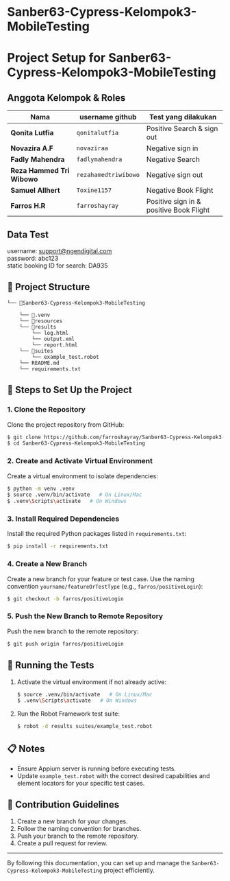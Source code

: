 # Sanber63-Cypress-Kelompok3-MobileTesting

# Project Setup for Sanber63-Cypress-Kelompok3-MobileTesting

## Anggota Kelompok & Roles


| Nama                      | username github       | Test yang dilakukan                    |
|---------------------------|-----------------------|----------------------------------------|
| **Qonita Lutfia**         | `qonitalutfia`      | Positive Search & sign out               |
| **Novazira A.F**          | `novaziraa`         | Negative sign in                         |
| **Fadly Mahendra**        | `fadlymahendra`     | Negative Search                          |
| **Reza Hammed Tri Wibowo**| `rezahamedtriwibowo`| Negative sign out                        |
| **Samuel Allhert**        | `Toxine1157`        | Negative Book Flight                     |
| **Farros H.R**            | `farroshayray`      | Positive sign in & positive Book Flight  |

## Data Test
username: support@ngendigital.com <br>
password: abc123 <br>
static booking ID for search: DA935 <br>

## 📁 Project Structure
```
└── 📁Sanber63-Cypress-Kelompok3-MobileTesting

    └── 📁.venv
    └── 📁resources
    └── 📁results
        └── log.html
        └── output.xml
        └── report.html
    └── 📁suites
        └── example_test.robot
    └── README.md
    └── requirements.txt
```

## 🚀 Steps to Set Up the Project

### 1. Clone the Repository
Clone the project repository from GitHub:
```bash
$ git clone https://github.com/farroshayray/Sanber63-Cypress-Kelompok3-MobileTesting.git
$ cd Sanber63-Cypress-Kelompok3-MobileTesting
```

### 2. Create and Activate Virtual Environment
Create a virtual environment to isolate dependencies:
```bash
$ python -m venv .venv
$ source .venv/bin/activate   # On Linux/Mac
$ .venv\Scripts\activate   # On Windows
```

### 3. Install Required Dependencies
Install the required Python packages listed in `requirements.txt`:
```bash
$ pip install -r requirements.txt
```

### 4. Create a New Branch
Create a new branch for your feature or test case. Use the naming convention `yourname/featureOrTestType` (e.g., `farros/positiveLogin`):
```bash
$ git checkout -b farros/positiveLogin
```

### 5. Push the New Branch to Remote Repository
Push the new branch to the remote repository:
```bash
$ git push origin farros/positiveLogin
```

## 🔄 Running the Tests

1. Activate the virtual environment if not already active:
   ```bash
   $ source .venv/bin/activate   # On Linux/Mac
   $ .venv\Scripts\activate   # On Windows
   ```

2. Run the Robot Framework test suite:
   ```bash
   $ robot -d results suites/example_test.robot
   ```

## 📋 Notes
- Ensure Appium server is running before executing tests.
- Update `example_test.robot` with the correct desired capabilities and element locators for your specific test cases.

## 🤝 Contribution Guidelines
1. Create a new branch for your changes.
2. Follow the naming convention for branches.
3. Push your branch to the remote repository.
4. Create a pull request for review.

---

By following this documentation, you can set up and manage the `Sanber63-Cypress-Kelompok3-MobileTesting` project efficiently.
